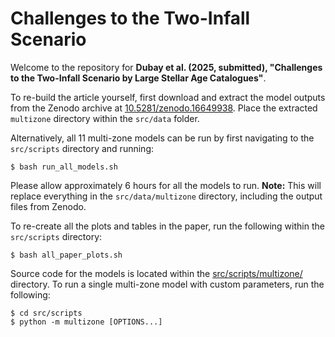 # Challenges to the Two-Infall Scenario

Welcome to the repository for **Dubay et al. (2025, submitted), "Challenges
to the Two-Infall Scenario by Large Stellar Age Catalogues"**.

To re-build the article yourself, first download and extract the model outputs
from the Zenodo archive at [10.5281/zenodo.16649938](https://doi.org/10.5281/zenodo.16649938).
Place the extracted `multizone` directory within the `src/data` folder.

Alternatively, all 11 multi-zone models can be run by first navigating to the
`src/scripts` directory and running:
```
$ bash run_all_models.sh
```
Please allow approximately 6 hours for all the models to run.
**Note:** This will replace everything in the `src/data/multizone` directory, including
the output files from Zenodo.

To re-create all the plots and tables in the paper, run the following
within the `src/scripts` directory:
```
$ bash all_paper_plots.sh
```

Source code for the models is located within the [src/scripts/multizone/](/src/scripts/multizone/) directory.
To run a single multi-zone model with custom parameters, run the following:
```
$ cd src/scripts
$ python -m multizone [OPTIONS...]
```

